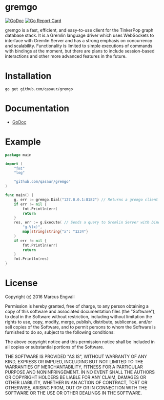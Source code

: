 # gremgo
[![GoDoc](http://img.shields.io/badge/godoc-reference-blue.svg)](http://godoc.org/github.com/qasaur/gremgo) [![Go Report Card](https://goreportcard.com/badge/github.com/qasaur/gremgo)](https://goreportcard.com/report/github.com/qasaur/gremgo)

gremgo is a fast, efficient, and easy-to-use client for the TinkerPop graph database stack. It is a Gremlin language driver which uses WebSockets to interface with Gremlin Server and has a strong emphasis on concurrency and scalability. Functionality is limited to simple executions of commands with bindings at the moment, but there are plans to include session-based interactions and other more advanced features in the future.

Installation
==========
```
go get github.com/qasaur/gremgo
```

Documentation
==========

* [GoDoc](https://godoc.org/github.com/qasaur/gremgo)

Example
==========
```go
package main

import (
	"fmt"
	"log"

	"github.com/qasaur/gremgo"
)

func main() {
	g, err := gremgo.Dial("127.0.0.1:8182") // Returns a gremgo client to interact with
	if err != nil {
		fmt.Println(err)
    	return
	}
	res, err := g.Execute( // Sends a query to Gremlin Server with bindings
		"g.V(x)",
		map[string]string{"x": "1234"}
	)
	if err != nil {
		fmt.Println(err)
    	return
	}
	fmt.Println(res)
}
```

License
==========

Copyright (c) 2016 Marcus Engvall

Permission is hereby granted, free of charge, to any person obtaining a copy of this software and associated documentation files (the "Software"), to deal in the Software without restriction, including without limitation the rights to use, copy, modify, merge, publish, distribute, sublicense, and/or sell copies of the Software, and to permit persons to whom the Software is furnished to do so, subject to the following conditions:

The above copyright notice and this permission notice shall be included in all copies or substantial portions of the Software.

THE SOFTWARE IS PROVIDED "AS IS", WITHOUT WARRANTY OF ANY KIND, EXPRESS OR IMPLIED, INCLUDING BUT NOT LIMITED TO THE WARRANTIES OF MERCHANTABILITY, FITNESS FOR A PARTICULAR PURPOSE AND NONINFRINGEMENT. IN NO EVENT SHALL THE AUTHORS OR COPYRIGHT HOLDERS BE LIABLE FOR ANY CLAIM, DAMAGES OR OTHER LIABILITY, WHETHER IN AN ACTION OF CONTRACT, TORT OR OTHERWISE, ARISING FROM, OUT OF OR IN CONNECTION WITH THE SOFTWARE OR THE USE OR OTHER DEALINGS IN THE SOFTWARE.
